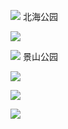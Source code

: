 <!--##
{
        "description": "",
        "tag": [
            "景山公园",
            "老冰棍",
            "北海公园"
        ],
        "img":"https://picserver.duoyu.link/picfile/image/202309/14-1694626414312.jpg",
        "video":"",
        "dateYY": "2023",
        "dateMM": "08",
        "dateDD": "23",
        "dateAMPM":"中午",
        "placeMap":"景山公园",
        "device":"iPhone 11",
        "itinerary":"北海公园 ---› 景山公园 ---› 火车站（北京西--长沙）",
        "signal":""
    }
 ##-->

<p class="camera-img-item">
    <img src="https://picserver.duoyu.link/picfile/image/202309/14-1694626960787.jpg">
    <span>北海公园</span>
</p>

<p class="camera-img-item">
    <img src="https://picserver.duoyu.link/picfile/image/202309/14-1694626971151.jpg">
    <span></span>
</p>

<p class="camera-img-item">
    <img src="https://picserver.duoyu.link/picfile/image/202309/14-1694626982171.jpg">
    <span>景山公园</span>
</p>

<p class="camera-img-item">
    <img src="https://picserver.duoyu.link/picfile/image/202309/14-1694626994058.jpg">
    <span></span>
</p>

<p class="camera-img-item">
    <img src="https://picserver.duoyu.link/picfile/image/202309/14-1694627001528.jpg">
    <span></span>
</p>

<p class="camera-img-item">
    <img src="https://picserver.duoyu.link/picfile/image/202309/14-1694627008077.jpg">
    <span></span>
</p>